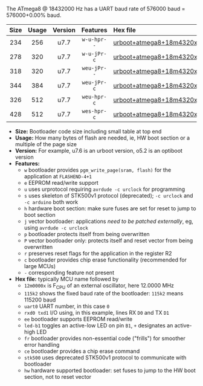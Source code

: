 The ATmega8 @ 18432000 Hz has a UART baud rate of 576000 baud = 576000+0.00% baud.

|Size|Usage|Version|Features|Hex file|
|:-:|:-:|:-:|:-:|:--|
|234|256|u7.7|`w-u-hpr--`|[urboot+atmega8+18m4320x++576k0_uart0_rxd0_txd1_led+b5_fr_hw.hex](https://raw.githubusercontent.com/stefanrueger/urboot.hex/main/cores/minicore/atmega8/external_oscillator/fcpu+18m4320_Hz/br++576k0_bps/urboot+atmega8+18m4320x++576k0_uart0_rxd0_txd1_led+b5_fr_hw.hex)|
|278|320|u7.7|`w-u-jPr-c`|[urboot+atmega8+18m4320x++576k0_uart0_rxd0_txd1_led+b5_fr_ce.hex](https://raw.githubusercontent.com/stefanrueger/urboot.hex/main/cores/minicore/atmega8/external_oscillator/fcpu+18m4320_Hz/br++576k0_bps/urboot+atmega8+18m4320x++576k0_uart0_rxd0_txd1_led+b5_fr_ce.hex)|
|318|320|u7.7|`weu-jPr--`|[urboot+atmega8+18m4320x++576k0_uart0_rxd0_txd1_ee_led+b5_fr.hex](https://raw.githubusercontent.com/stefanrueger/urboot.hex/main/cores/minicore/atmega8/external_oscillator/fcpu+18m4320_Hz/br++576k0_bps/urboot+atmega8+18m4320x++576k0_uart0_rxd0_txd1_ee_led+b5_fr.hex)|
|344|384|u7.7|`weu-jPr-c`|[urboot+atmega8+18m4320x++576k0_uart0_rxd0_txd1_ee_led+b5_fr_ce.hex](https://raw.githubusercontent.com/stefanrueger/urboot.hex/main/cores/minicore/atmega8/external_oscillator/fcpu+18m4320_Hz/br++576k0_bps/urboot+atmega8+18m4320x++576k0_uart0_rxd0_txd1_ee_led+b5_fr_ce.hex)|
|326|512|u7.7|`weu-hpr-c`|[urboot+atmega8+18m4320x++576k0_uart0_rxd0_txd1_ee_led+b5_fr_ce_hw.hex](https://raw.githubusercontent.com/stefanrueger/urboot.hex/main/cores/minicore/atmega8/external_oscillator/fcpu+18m4320_Hz/br++576k0_bps/urboot+atmega8+18m4320x++576k0_uart0_rxd0_txd1_ee_led+b5_fr_ce_hw.hex)|
|428|512|u7.7|`wes-hpr-c`|[urboot+atmega8+18m4320x++576k0_uart0_rxd0_txd1_ee_led+b5_fr_ce_stk500_hw.hex](https://raw.githubusercontent.com/stefanrueger/urboot.hex/main/cores/minicore/atmega8/external_oscillator/fcpu+18m4320_Hz/br++576k0_bps/urboot+atmega8+18m4320x++576k0_uart0_rxd0_txd1_ee_led+b5_fr_ce_stk500_hw.hex)|

- **Size:** Bootloader code size including small table at top end
- **Usage:** How many bytes of flash are needed, ie, HW boot section or a multiple of the page size
- **Version:** For example, u7.6 is an urboot version, o5.2 is an optiboot version
- **Features:**
  + `w` bootloader provides `pgm_write_page(sram, flash)` for the application at `FLASHEND-4+1`
  + `e` EEPROM read/write support
  + `u` uses urprotocol requiring `avrdude -c urclock` for programming
  + `s` uses skeleton of STK500v1 protocol (deprecated); `-c urclock` and `-c arduino` both work
  + `h` hardware boot section: make sure fuses are set for reset to jump to boot section
  + `j` vector bootloader: applications *need to be patched externally*, eg, using `avrdude -c urclock`
  + `p` bootloader protects itself from being overwritten
  + `P` vector bootloader only: protects itself and reset vector from being overwritten
  + `r` preserves reset flags for the application in the register R2
  + `c` bootloader provides chip erase functionality (recommended for large MCUs)
  + `-` corresponding feature not present
- **Hex file:** typically MCU name followed by
  + `12m0000x` is F<sub>CPU</sub> of an external oscillator, here 12.0000 MHz
  + `115k2` shows the fixed baud rate of the bootloader: `115k2` means 115200 baud
  + `uart0` UART number, in this case `0`
  + `rxd0 txd1` I/O using, in this example, lines RX `D0` and TX `D1`
  + `ee` bootloader supports EEPROM read/write
  + `led-b1` toggles an active-low LED on pin `B1`, `+` designates an active-high LED
  + `fr` bootloader provides non-essential code ("frills") for smoother error handling
  + `ce` bootloader provides a chip erase command
  + `stk500` uses deprecated STK500v1 protocol to communicate with bootloader
  + `hw` hardware supported bootloader: set fuses to jump to the HW boot section, not to reset vector
